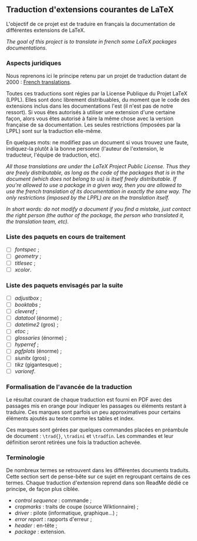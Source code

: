 ## Traduction d'extensions courantes de LaTeX

L'objectif de ce projet est de traduire en français la documentation de différentes extensions de LaTeX.

*The goal of this project is to translate in french some LaTeX packages documentations.* 

### Aspects juridiques

Nous reprenons ici le principe retenu par un projet de traduction datant de 2000 : [French translations](https://www.ctan.org/pkg/french-translations).

Toutes ces traductions sont régies par la License Publique du Projet LaTeX (LPPL). Elles sont donc librement distribuables, du moment que le code des extensions inclus dans les documentations l'est (il n'est pas de notre ressort). Si vous êtes autorisés à utiliser une extension d'une certaine façon, alors vous êtes autorisé à faire la même chose avec la version française de sa documentation. Les seules restrictions
(imposées par la LPPL) sont sur la traduction elle-même.

En quelques mots: ne modifiez pas un document si vous trouvez une faute, indiquez-la plutôt à la bonne personne (l'auteur de l'extension, le traducteur, l'équipe de traduction, etc).

*All those translations are under the LaTeX Project Public License. Thus they are freely distributable, as long as the code of the packages that is in the document (which does not belong to us) is itself freely distributable. If you're allowed to use a package in a given way, then you are allowed to use the french translation of its documentation in exactly the sane way. The only restrictions (imposed by the LPPL) are on the translation itself.*

*In short words: do not modify a document if you find a mistake, just contact the right person (the author of the package, the person who translated it, the translation team, etc).*

### Liste des paquets en cours de traitement
- [ ] *fontspec* ;
- [ ] *geometry* ;
- [ ] *titlesec* ;
- [ ] *xcolor*.

### Liste des paquets envisagés par la suite
- [ ] *adjustbox* ;
- [ ] *booktabs* ;
- [ ] *cleveref* ;
- [ ] *datatool* (énorme) ;
- [ ] *datetime2* (gros) ;
- [ ] *etoc* ;
- [ ] *glossaries* (énorme) ;
- [ ] *hyperref* ;
- [ ] *pgfplots* (énorme) ;
- [ ] *siunitx* (gros) ;
- [ ] *tikz* (gigantesque) ;
- [ ] *varioref*.

### Formalisation de l'avancée de la traduction

Le résultat courant de chaque traduction est fourni en PDF avec des passages mis en orange pour indiquer les passages ou éléments restant à traduire. Ces marques sont parfois un peu approximatives pour certains éléments ajoutés au texte comme les tables et index.

Ces marques sont gérées par quelques commandes placées en préambule de document : `\trad{}`, `\tradini` et `\tradfin`. Les commandes et leur définition seront retirées une fois la traduction achevée.

### Terminologie

De nombreux termes se retrouvent dans les différentes documents traduits. Cette section sert de pense-bête sur ce sujet en regroupant certains de ces termes. Chaque traduction d'extension reprend dans son ReadMe dédié ce principe, de façon plus ciblée.

- *control sequence* : commande ;
- *cropmarks* : traits de coupe (source Wiktionnaire) ;
- *driver* : pilote (informatique, graphique...) ;
- *error report* : rapports d'erreur ;
- *header* : en-tête ;
- *package* : extension.
